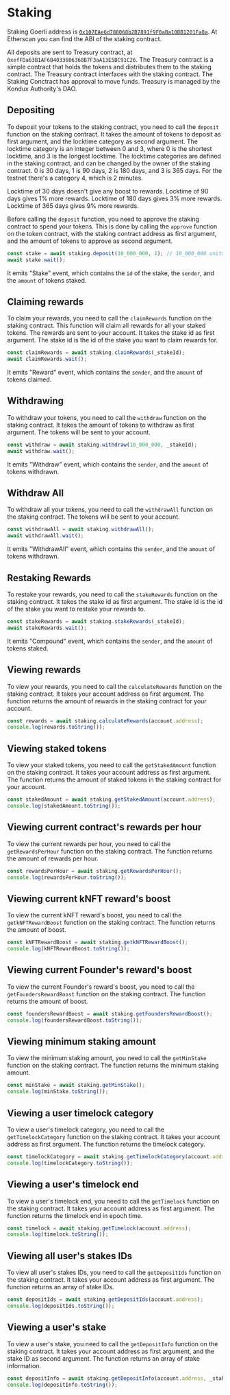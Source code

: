 # Staking

Staking Goerli address is [`0x107EAe6d788068b2B7891f9F0aBa10BB1201Fa8a`](https://goerli.etherscan.io/address/0x107EAe6d788068b2B7891f9F0aBa10BB1201Fa8a#code). At Etherscan you can find the ABI of the staking contract.

All deposits are sent to Treasury contract, at `0xefFDa63B1AF6B4033606368B7F3aA13E5BC91C26`. The Treasury contract is a simple contract that holds the tokens and distributes them to the staking contract. The Treasury contract interfaces with the staking contract. The Staking Conctract has approval to move funds. Treasury is managed by the Kondux Authority's DAO.

## Depositing

To deposit your tokens to the staking contract, you need to call the `deposit` function on the staking contract. It takes the amount of tokens to deposit as first argument, and the locktime category as second argument. The locktime category is an integer between 0 and 3, where 0 is the shortest locktime, and 3 is the longest locktime. The locktime categories are defined in the staking contract, and can be changed by the owner of the staking contract. 0 is 30 days, 1 is 90 days, 2 is 180 days, and 3 is 365 days. For the testnet there's a category 4, which is 2 minutes. 

Locktime of 30 days doesn't give any boost to rewards. Locktime of 90 days gives 1% more rewards. Locktime of 180 days gives 3% more rewards. Locktime of 365 days gives 9% more rewards. 

Before calling the `deposit` function, you need to approve the staking contract to spend your tokens. This is done by calling the `approve` function on the token contract, with the staking contract address as first argument, and the amount of tokens to approve as second argument.
```javascript
const stake = await staking.deposit(10_000_000, 1); // 10_000_000 units staked with locktime of 90 days
await stake.wait();
```

It emits "Stake" event, which contains the `id` of the stake, the `sender`, and the `amount` of tokens staked.

## Claiming rewards

To claim your rewards, you need to call the `claimRewards` function on the staking contract. This function will claim all rewards for all your staked tokens. The rewards are sent to your account. It takes the stake id as first argument. The stake id is the id of the stake you want to claim rewards for.

```javascript
const claimRewards = await staking.claimRewards(_stakeId);
await claimRewards.wait();
```

It emits "Reward" event, which contains the `sender`, and the `amount` of tokens claimed.

## Withdrawing

To withdraw your tokens, you need to call the `withdraw` function on the staking contract. It takes the amount of tokens to withdraw as first argument. The tokens will be sent to your account.

```javascript
const withdraw = await staking.withdraw(10_000_000, _stakeId);
await withdraw.wait();
```

It emits "Withdraw" event, which contains the `sender`, and the `amount` of tokens withdrawn.

## Withdraw All

To withdraw all your tokens, you need to call the `withdrawAll` function on the staking contract. The tokens will be sent to your account.

```javascript
const withdrawAll = await staking.withdrawAll();
await withdrawAll.wait();
```

It emits "WithdrawAll" event, which contains the `sender`, and the `amount` of tokens withdrawn.

## Restaking Rewards

To restake your rewards, you need to call the `stakeRewards` function on the staking contract. It takes the stake id as first argument. The stake id is the id of the stake you want to restake your rewards to. 

```javascript
const stakeRewards = await staking.stakeRewards(_stakeId);
await stakeRewards.wait();
```

It emits "Compound" event, which contains the `sender`, and the `amount` of tokens staked.

## Viewing rewards

To view your rewards, you need to call the `calculateRewards` function on the staking contract. It takes your account address as first argument. The function returns the amount of rewards in the staking contract for your account.

```javascript
const rewards = await staking.calculateRewards(account.address);
console.log(rewards.toString());
```

## Viewing staked tokens

To view your staked tokens, you need to call the `getStakedAmount` function on the staking contract. It takes your account address as first argument. The function returns the amount of staked tokens in the staking contract for your account.

```javascript
const stakedAmount = await staking.getStakedAmount(account.address);
console.log(stakedAmount.toString());
```

## Viewing current contract's rewards per hour

To view the current rewards per hour, you need to call the `getRewardsPerHour` function on the staking contract. The function returns the amount of rewards per hour.

```javascript
const rewardsPerHour = await staking.getRewardsPerHour();
console.log(rewardsPerHour.toString());
```

## Viewing current kNFT reward's boost

To view the current kNFT reward's boost, you need to call the `getkNFTRewardBoost` function on the staking contract. The function returns the amount of boost.

```javascript
const kNFTRewardBoost = await staking.getkNFTRewardBoost();
console.log(kNFTRewardBoost.toString());
```

## Viewing current Founder's reward's boost

To view the current Founder's reward's boost, you need to call the `getFoundersRewardBoost` function on the staking contract. The function returns the amount of boost.

```javascript
const foundersRewardBoost = await staking.getFoundersRewardBoost();
console.log(foundersRewardBoost.toString());
```

## Viewing minimum staking amount

To view the minimum staking amount, you need to call the `getMinStake` function on the staking contract. The function returns the minimum staking amount.

```javascript
const minStake = await staking.getMinStake();
console.log(minStake.toString());
```

## Viewing a user timelock category

To view a user's timelock category, you need to call the `getTimelockCategory` function on the staking contract. It takes your account address as first argument. The function returns the timelock category.

```javascript
const timelockCategory = await staking.getTimelockCategory(account.address);
console.log(timelockCategory.toString());
```

## Viewing a user's timelock end

To view a user's timelock end, you need to call the `getTimelock` function on the staking contract. It takes your account address as first argument. The function returns the timelock end in epoch time.

```javascript
const timelock = await staking.getTimelock(account.address);
console.log(timelock.toString());
```


## Viewing all user's stakes IDs

To view all user's stakes IDs, you need to call the `getDepositIds` function on the staking contract. It takes your account address as first argument. The function returns an array of stake IDs.

```javascript
const depositIds = await staking.getDepositIds(account.address);
console.log(depositIds.toString());
```

## Viewing a user's stake

To view a user's stake, you need to call the `getDepositInfo` function on the staking contract. It takes your account address as first argument, and the stake ID as second argument. The function returns an array of stake information.

```javascript
const depositInfo = await staking.getDepositInfo(account.address, _stakeId);
console.log(depositInfo.toString());
```



